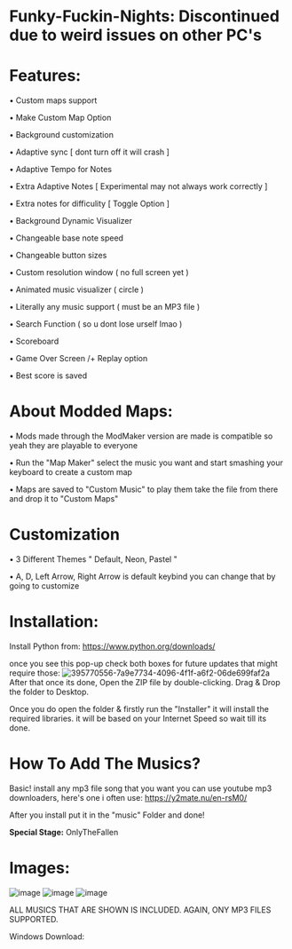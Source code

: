 # Funky-Fuckin-Nights: Discontinued due to weird issues on other PC's


# Features:
• Custom maps support 

• Make Custom Map Option

• Background customization 

• Adaptive sync [ dont turn off it will crash ]

• Adaptive Tempo for Notes

• Extra Adaptive Notes [ Experimental may not always work correctly ]

• Extra notes for difficulity [ Toggle Option ]

• Background Dynamic Visualizer

• Changeable base note speed

• Changeable button sizes

• Custom resolution window ( no full screen yet )

• Animated music visualizer ( circle )

• Literally any music support ( must be an MP3 file )

• Search Function ( so u dont lose urself lmao )

• Scoreboard 

• Game Over Screen /+ Replay option

• Best score is saved


# About Modded Maps:
• Mods made through the ModMaker version are made is compatible so yeah they are playable to everyone

• Run the "Map Maker" select the music you want and start smashing your keyboard to create a custom map

• Maps are saved to "Custom Music" to play them take the file from there and drop it to "Custom Maps"


# Customization
• 3 Different Themes " Default, Neon, Pastel "

• A, D, Left Arrow, Right Arrow is default keybind you can change that by going to customize 


# Installation:
Install Python from: https://www.python.org/downloads/

once you see this pop-up check both boxes for future updates that might require those:
![395770556-7a9e7734-4096-4f1f-a6f2-06de699faf2a](https://github.com/user-attachments/assets/42e3facd-6e6a-46b7-88b6-da8f5b8c05aa)
After that once its done, Open the ZIP file by double-clicking. Drag & Drop the folder to Desktop.

Once you do open the folder & firstly run the "Installer" it will install the required libraries. it will be based on your Internet Speed so wait till its done.

# How To Add The Musics?
Basic! install any mp3 file song that you want you can use youtube mp3 downloaders, here's one i often use: https://y2mate.nu/en-rsM0/

After you install put it in the "music" Folder and done!

**Special Stage:** OnlyTheFallen

# Images:
![image](https://github.com/user-attachments/assets/0e1e7ad1-440c-40f7-ba1b-c0c57048f742)
![image](https://github.com/user-attachments/assets/bbcb75c4-6237-4b63-860f-2b34efca665e)
![image](https://github.com/user-attachments/assets/41f86462-6ff1-4936-8f02-e6853c5bdcf7)

ALL MUSICS THAT ARE SHOWN IS INCLUDED. AGAIN, ONY MP3 FILES SUPPORTED.

Windows Download: 
